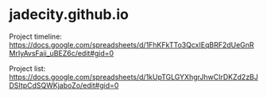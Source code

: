 # jadecity.github.io
Project timeline:
https://docs.google.com/spreadsheets/d/1FhKFkTTo3QcxIEqBRF2dUeGnRMrIyAvsFaii_uBEZ6c/edit#gid=0

Project list:
https://docs.google.com/spreadsheets/d/1kUpTGLGYXhgrJhwCIrDKZd2zBJDSItpCdSQWKjaboZo/edit#gid=0